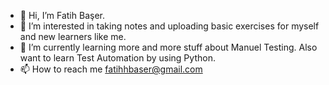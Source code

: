 - 👋 Hi, I’m Fatih Başer.
- 👀 I’m interested in taking notes and uploading basic exercises for myself and new learners like me.
- 🌱 I’m currently learning more and more stuff about Manuel Testing. Also want to learn Test Automation by using Python.
- 📫 How to reach me fatihhbaser@gmail.com

<!---
fbaserr/fbaserr is a ✨ special ✨ repository because its `README.md` (this file) appears on your GitHub profile.
You can click the Preview link to take a look at your changes.
--->
